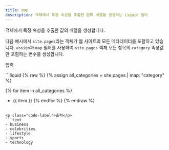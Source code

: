 ```yaml
---
title: map
description: 객체에서 특정 속성을 추출한 값의 배열을 생성하는 Liquid 필터
---
```


객체에서 특정 속성을 추출한 값의 배열을 생성합니다.

다음 예시에서 `site.pages`라는 객체가 웹 사이트의 모든 메타데이터를 포함하고 있습니다. `assign`과 `map` 필터를 사용하여 `site.pages` 객체 모든 항목의 `category` 속성값만 포함하는 변수를 생성합니다.

<p class="code-label">입력</p>
```liquid
{% raw %}
{% assign all_categories = site.pages | map: "category" %}

{% for item in all_categories %}
- {{ item }}
{% endfor %}
{% endraw %}
```

<p class="code-label">출력</p>
```text
- business
- celebrities
- lifestyle
- sports
- technology
```
